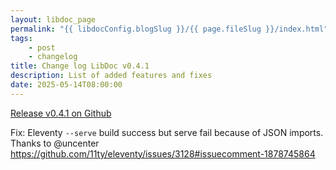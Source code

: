 ```yaml
---
layout: libdoc_page
permalink: "{{ libdocConfig.blogSlug }}/{{ page.fileSlug }}/index.html"
tags:
    - post
    - changelog
title: Change log LibDoc v0.4.1
description: List of added features and fixes
date: 2025-05-14T08:00:00
---
```

[Release v0.4.1 on Github](https://github.com/ita-design-system/eleventy-libdoc/releases/tag/0.4.1)

Fix: Eleventy `--serve` build success but serve fail because of JSON imports. Thanks to @uncenter <https://github.com/11ty/eleventy/issues/3128#issuecomment-1878745864>